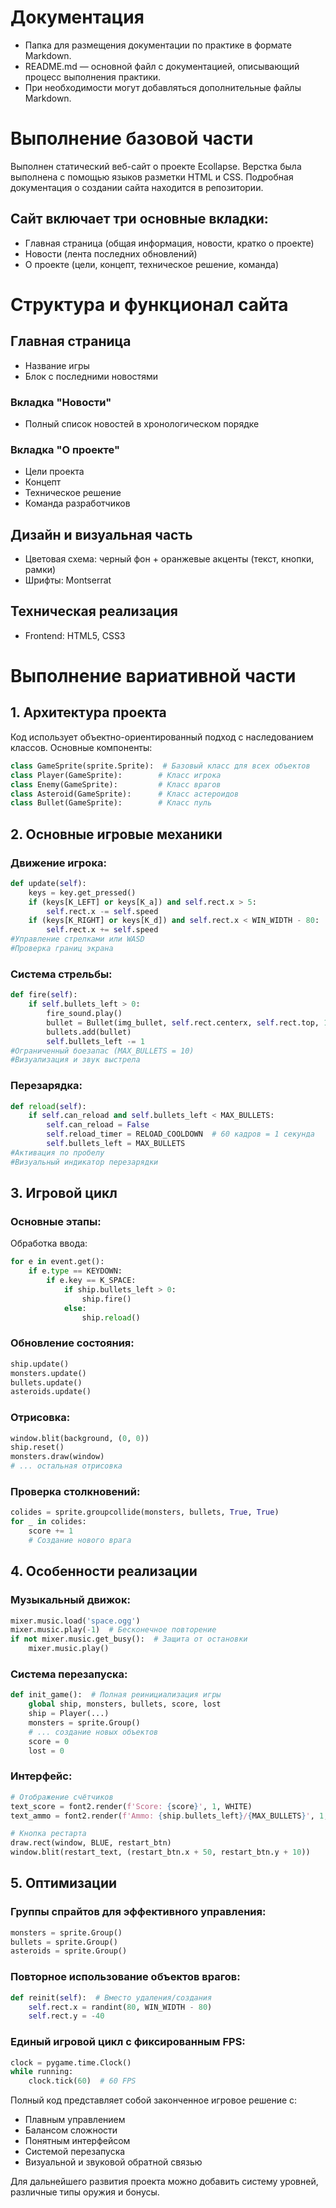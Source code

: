 # Документация

- Папка для размещения документации по практике в формате Markdown.
- README.md — основной файл с документацией, описывающий процесс выполнения практики.
- При необходимости могут добавляться дополнительные файлы Markdown.

# Выполнение базовой части
Выполнен статический веб-сайт о проекте Ecollapse. Верстка была выполнена с помощью языков разметки HTML и CSS. Подробная документация о создании сайта находится в репозитории.

## Сайт включает три основные вкладки:
- Главная страница (общая информация, новости, кратко о проекте)
- Новости (лента последних обновлений)
- О проекте (цели, концепт, техническое решение, команда)
# Структура и функционал сайта
## Главная страница
- Название игры 
- Блок с последними новостями
### Вкладка "Новости"
- Полный список новостей в хронологическом порядке
### Вкладка "О проекте"
- Цели проекта
- Концепт 
- Техническое решение
- Команда разработчиков

## Дизайн и визуальная часть
- Цветовая схема: черный фон + оранжевые акценты (текст, кнопки, рамки)
- Шрифты: Montserrat
## Техническая реализация
- Frontend: HTML5, CSS3

# Выполнение вариативной части
## 1. Архитектура проекта
Код использует объектно-ориентированный подход с наследованием классов. Основные компоненты:

```python
class GameSprite(sprite.Sprite):  # Базовый класс для всех объектов
class Player(GameSprite):        # Класс игрока
class Enemy(GameSprite):         # Класс врагов
class Asteroid(GameSprite):      # Класс астероидов 
class Bullet(GameSprite):        # Класс пуль
```
## 2. Основные игровые механики
### Движение игрока:
```python
def update(self):
    keys = key.get_pressed()
    if (keys[K_LEFT] or keys[K_a]) and self.rect.x > 5:
        self.rect.x -= self.speed
    if (keys[K_RIGHT] or keys[K_d]) and self.rect.x < WIN_WIDTH - 80:
        self.rect.x += self.speed
#Управление стрелками или WASD
#Проверка границ экрана
```


### Система стрельбы:
```python
def fire(self):
    if self.bullets_left > 0:
        fire_sound.play()
        bullet = Bullet(img_bullet, self.rect.centerx, self.rect.top, 15, 20, BULLET_SPEED)
        bullets.add(bullet)
        self.bullets_left -= 1
#Ограниченный боезапас (MAX_BULLETS = 10)
#Визуализация и звук выстрела
```

### Перезарядка:
```python
def reload(self):
    if self.can_reload and self.bullets_left < MAX_BULLETS:
        self.can_reload = False
        self.reload_timer = RELOAD_COOLDOWN  # 60 кадров = 1 секунда
        self.bullets_left = MAX_BULLETS
#Активация по пробелу
#Визуальный индикатор перезарядки
```
## 3. Игровой цикл
### Основные этапы:
Обработка ввода:
```python
for e in event.get():
    if e.type == KEYDOWN:
        if e.key == K_SPACE:
            if ship.bullets_left > 0:
                ship.fire()
            else:
                ship.reload()
```
### Обновление состояния:
```python
ship.update()
monsters.update()
bullets.update()
asteroids.update()
```
### Отрисовка:
```python
window.blit(background, (0, 0))
ship.reset()
monsters.draw(window)
# ... остальная отрисовка
```
### Проверка столкновений:
```python
colides = sprite.groupcollide(monsters, bullets, True, True)
for _ in colides:
    score += 1
    # Создание нового врага
```
## 4. Особенности реализации

### Музыкальный движок:
```python
mixer.music.load('space.ogg')
mixer.music.play(-1)  # Бесконечное повторение
if not mixer.music.get_busy():  # Защита от остановки
    mixer.music.play()
```
### Система перезапуска:
```python
def init_game():  # Полная реинициализация игры
    global ship, monsters, bullets, score, lost
    ship = Player(...)
    monsters = sprite.Group()
    # ... создание новых объектов
    score = 0
    lost = 0
```
### Интерфейс:
```python
# Отображение счётчиков
text_score = font2.render(f'Score: {score}', 1, WHITE)
text_ammo = font2.render(f'Ammo: {ship.bullets_left}/{MAX_BULLETS}', 1, WHITE)

# Кнопка рестарта
draw.rect(window, BLUE, restart_btn)
window.blit(restart_text, (restart_btn.x + 50, restart_btn.y + 10))
```

## 5. Оптимизации
### Группы спрайтов для эффективного управления:
```python
monsters = sprite.Group()
bullets = sprite.Group()
asteroids = sprite.Group()
```

### Повторное использование объектов врагов:
```python
def reinit(self):  # Вместо удаления/создания
    self.rect.x = randint(80, WIN_WIDTH - 80)
    self.rect.y = -40
```

### Единый игровой цикл с фиксированным FPS:
```python
clock = pygame.time.Clock()
while running:
    clock.tick(60)  # 60 FPS
```
Полный код представляет собой законченное игровое решение с:
- Плавным управлением
- Балансом сложности
- Понятным интерфейсом
- Системой перезапуска
- Визуальной и звуковой обратной связью

Для дальнейшего развития проекта можно добавить систему уровней, различные типы оружия и бонусы.
